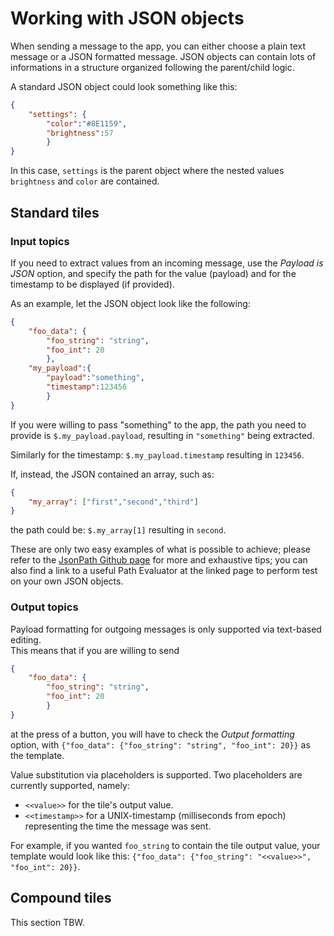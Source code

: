 # Working with JSON objects

When sending a message to the app, you can either choose a plain text message or a JSON formatted message. JSON objects can contain lots of informations in a structure organized following the parent/child logic.  

A standard JSON object could look something like this:  
``` json
{
    "settings": {
        "color":"#8E1159",
        "brightness":57 
        }
}
```
In this case, `settings` is the parent object where the nested values `brightness` and `color` are contained.

## Standard tiles
### Input topics
If you need to extract values from an incoming message, use the *Payload is JSON* option, and specify the path for the value (payload) and for the timestamp to be displayed (if provided).

As an example, let the JSON object look like the following:

``` json
{
    "foo_data": {
        "foo_string": "string",
        "foo_int": 20
        },
    "my_payload":{
        "payload":"something",
        "timestamp":123456
        }
}
```

If you were willing to pass "something" to the app, the path you need to provide is `$.my_payload.payload`, resulting in `"something"` being extracted.  

Similarly for the timestamp: `$.my_payload.timestamp` resulting in `123456`.  

If, instead, the JSON contained an array, such as: 
``` json
{
    "my_array": ["first","second","third"]
}
```
the path could be: `$.my_array[1]` resulting in `second`.  

These are only two easy examples of what is possible to achieve; please refer to the [JsonPath Github page](https://github.com/json-path/JsonPath) for more and exhaustive tips; you can also find a link to a useful Path Evaluator at the linked page to perform test on your own JSON objects.

### Output topics
Payload formatting for outgoing messages is only supported via text-based editing.  
This means that if you are willing to send

``` json
{
    "foo_data": {
        "foo_string": "string",
        "foo_int": 20
        }
}
```

at the press of a button, you will have to check the *Output formatting* option, with `{"foo_data": {"foo_string": "string", "foo_int": 20}}` as the template.

Value substitution via placeholders is supported. Two placeholders are currently supported, namely:

- `<<value>>` for the tile's output value.
- `<<timestamp>>` for a UNIX-timestamp (milliseconds from epoch) representing the time the message was sent.

For example, if you wanted `foo_string` to contain the tile output value, your template would look like this: `{"foo_data": {"foo_string": "<<value>>", "foo_int": 20}}`.

## Compound tiles
This section TBW.